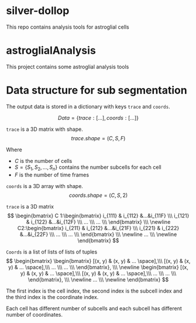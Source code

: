 # silver-dollop
This repo contains analysis tools for astroglial cells 
# astroglialAnalysis
This project contains some astroglial analysis tools

# Data structure for sub segmentation

The output data is stored in a dictionary with keys `trace` and `coords`.

$$Data = \{trace: [...], coords: [...]\}$$

`trace` is a 3D matrix with shape.
$$trace.shape = (C, S, F)$$

Where
- $C$ is the number of cells
- $S = \{S_1,S_2,...,S_n\}$ contains the number subcells for each cell
- $F$ is the number of time frames

`coords` is a 3D array with shape.
$$coords.shape = (C, S, 2)$$


`trace` is a 3D matrix 
$$
\begin{bmatrix} C 1:\begin{bmatrix} i_{111} & i_{112} &...&i_{11F} \\\ 
i_{121} & i_{122} &...&i_{12F} \\\
... \\\
... \\\
\end{bmatrix} \\\ \newline
C2:\begin{bmatrix} i_{211} & i_{212} &...&i_{21F} \\\
i_{221} & i_{222} &...&i_{22F} \\\
... \\\
... \\\
\end{bmatrix} \\\ \newline
... \\\ \newline
\end{bmatrix}
$$


`Coords` is a list of lists of lists of tuples
$$
\begin{bmatrix} 
\begin{bmatrix} [(x, y) & (x, y) & ... \space],\\\
[(x, y) & (x, y) & ... \space],\\\
... \\\
... \\\
\end{bmatrix}, \\\ \newline
\begin{bmatrix} [(x, y) & (x, y) & ... \space],\\\
[(x, y) & (x, y) & ... \space],\\\
... \\\
... \\\
\end{bmatrix}, \\\ \newline
... \\\ \newline
\end{bmatrix}
$$

The first index is the cell index, the second index is the subcell index and the third index is the coordinate index.

Each cell has different number of subcells and each subcell has different number of coordinates.

